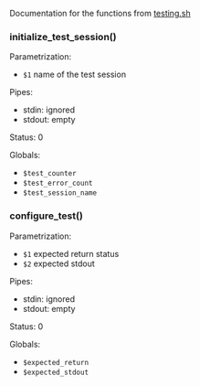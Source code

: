 Documentation for the functions from [testing.sh](testing.sh)

### initialize_test_session()

Parametrization:
- `$1` name of the test session

Pipes: 
- stdin: ignored
- stdout: empty

Status: 0

Globals: 
- `$test_counter`
- `$test_error_count`
- `$test_session_name`

### configure_test()

Parametrization:
- `$1` expected return status
- `$2` expected stdout

Pipes: 
- stdin: ignored
- stdout: empty

Status: 0

Globals: 
- `$expected_return`
- `$expected_stdout`
